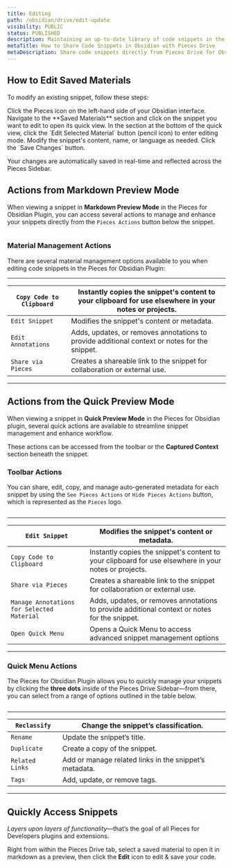 ```yaml
---
title: Editing
path: /obsidian/drive/edit-update
visibility: PUBLIC
status: PUBLISHED
description: Maintaining an up-to-date library of code snippets in the Pieces for Obsidian Plugin is made easy through seamless editing.
metaTitle: How to Share Code Snippets in Obsidian with Pieces Drive
metaDescription: Share code snippets directly from Pieces Drive for Obsidian using unique shareable links for seamless collaboration with your team.
---
```


## How to Edit Saved Materials

To modify an existing snippet, follow these steps:

<Steps>
  <Step title="Open the Pieces Sidebar">
    Click the Pieces icon on the left-hand side of your Obsidian interface.
  </Step>

  <Step title="Locate and Open the Snippet">
    Navigate to the **Saved Materials** section and click on the snippet you want to edit to open its quick view.
  </Step>

  <Step title="Navigate to the Edit Button">
    In the section at the bottom of the quick view, click the `Edit Selected Material` button (pencil icon) to enter editing mode.
  </Step>

  <Step title="Make Your Changes">
    Modify the snippet's content, name, or language as needed.
  </Step>

  <Step title="Save Your Edits">
    Click the `Save Changes` button.
  </Step>
</Steps>

<Image src="https://storage.googleapis.com/hashnode_product_documentation_assets/obsidian_plugin_assets/using_snippets/edit_update/editing_snippet_OBS.png" alt="" align="center" fullwidth="true" />

Your changes are automatically saved in real-time and reflected across the Pieces Sidebar.

## Actions from Markdown Preview Mode

When viewing a snippet in **Markdown Preview Mode** in the Pieces for Obsidian Plugin, you can access several actions to manage and enhance your snippets directly from the `Pieces Actions` button below the snippet.

<Image src="https://storage.googleapis.com/hashnode_product_documentation_assets/obsidian_plugin_assets/using_snippets/edit_update/code_block_quick_actions_OBS.png" alt="" align="center" fullwidth="true" />

### Material Management Actions

There are several material management options available to you when editing code snippets in the Pieces for Obsidian Plugin:

***

| `Copy Code to Clipboard` | Instantly copies the snippet's content to your clipboard for use elsewhere in your notes or projects. |
| ------------------------ | ----------------------------------------------------------------------------------------------------- |
| `Edit Snippet`           | Modifies the snippet's content or metadata.                                                           |
| `Edit Annotations`       | Adds, updates, or removes annotations to provide additional context or notes for the snippet.         |
| `Share via Pieces`       | Creates a shareable link to the snippet for collaboration or external use.                            |

***

## Actions from the Quick Preview Mode

When viewing a snippet in **Quick Preview Mode** in the Pieces for Obsidian plugin, several quick actions are available to streamline snippet management and enhance workflow.

These actions can be accessed from the toolbar or the **Captured Context** section beneath the snippet.

### Toolbar Actions

You can share, edit, copy, and manage auto-generated metadata for each snippet by using the `See Pieces Actions` or `Hide Pieces Actions` button, which is represented as the `Pieces` logo.

<Image src="https://storage.googleapis.com/hashnode_product_documentation_assets/cdn_migrate_repair_2/obsidian/toolbar_actions.png" alt="" align="center" fullwidth="true" />

***

| `Edit Snippet`                             | Modifies the snippet's content or metadata.                                                           |
| ------------------------------------------ | ----------------------------------------------------------------------------------------------------- |
| `Copy Code to Clipboard`                   | Instantly copies the snippet's content to your clipboard for use elsewhere in your notes or projects. |
| `Share via Pieces`                         | Creates a shareable link to the snippet for collaboration or external use.                            |
| `Manage Annotations for Selected Material` | Adds, updates, or removes annotations to provide additional context or notes for the snippet.         |
| `Open Quick Menu`                          | Opens a Quick Menu to access advanced snippet management options                                      |

***

### Quick Menu Actions

The Pieces for Obsidian Plugin allows you to quickly manage your snippets by clicking the **three dots** inside of the Pieces Drive Sidebar—from there, you can select from a range of options outlined in the table below.

<Image src="https://storage.googleapis.com/hashnode_product_documentation_assets/cdn_migrate_repair_2/obsidian/toolbar_actions.png" alt="" align="center" fullwidth="true" />

***

| `Reclassify`    | Change the snippet’s classification.                   |
| --------------- | ------------------------------------------------------ |
| `Rename`        | Update the snippet’s title.                            |
| `Duplicate`     | Create a copy of the snippet.                          |
| `Related Links` | Add or manage related links in the snippet’s metadata. |
| `Tags`          | Add, update, or remove tags.                           |

***

## Quickly Access Snippets

*Layers upon layers of functionality*—that’s the goal of all Pieces for Developers plugins and extensions.

Right from within the Pieces Drive tab, select a saved material to open it in markdown as a preview, then click the **Edit** icon to edit & save your code.

<Image src="https://storage.googleapis.com/hashnode_product_documentation_assets/obsidian_plugin_assets/using_snippets/edit_update/editing_a_snippet.gif" alt="" align="center" fullwidth="true" />